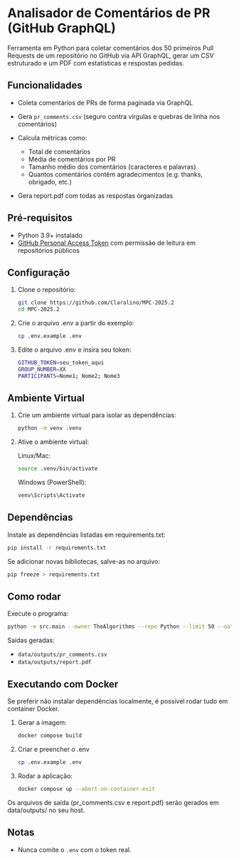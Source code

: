 # Analisador de Comentários de PR (GitHub GraphQL)

Ferramenta em Python para coletar comentários dos 50 primeiros Pull Requests de um repositório no GitHub via API GraphQL, gerar um CSV estruturado e um PDF com estatísticas e respostas pedidas.

## Funcionalidades

- Coleta comentários de PRs de forma paginada via GraphQL
- Gera `pr_comments.csv` (seguro contra vírgulas e quebras de linha nos comentários)
- Calcula métricas como:

  - Total de comentários
  - Média de comentários por PR
  - Tamanho médio dos comentários (caracteres e palavras)
  - Quantos comentários contêm agradecimentos (e.g. thanks, obrigado, etc.)

- Gera report.pdf com todas as respostas organizadas

## Pré-requisitos

- Python 3.9+ instalado
- [GitHub Personal Access Token](https://github.com/settings/tokens) com permissão de leitura em repositórios públicos

## Configuração

1. Clone o repositório:

   ```bash
   git clone https://github.com/Claralino/MPC-2025.2
   cd MPC-2025.2
   ```

2. Crie o arquivo .env a partir do exemplo:

   ```bash
   cp .env.example .env
   ```

3. Edite o arquivo .env e insira seu token:

   ```bash
   GITHUB_TOKEN=seu_token_aqui
   GROUP_NUMBER=XX
   PARTICIPANTS=Nome1; Nome2; Nome3
   ```

## Ambiente Virtual

1. Crie um ambiente virtual para isolar as dependências:

   ```bash
   python -m venv .venv
   ```

2. Ative o ambiente virtual:

   Linux/Mac:

   ```bash
   source .venv/bin/activate
   ```

   Windows (PowerShell):

   ```bash
   venv\Scripts\Activate
   ```

## Dependências

Instale as dependências listadas em requirements.txt:

```bash
pip install -r requirements.txt
```

Se adicionar novas bibliotecas, salve-as no arquivo:

```bash
pip freeze > requirements.txt
```

## Como rodar

Execute o programa:

```bash
python -m src.main --owner TheAlgorithms --repo Python --limit 50 --outdir data/outputs
```

Saídas geradas:

- `data/outputs/pr_comments.csv`
- `data/outputs/report.pdf`

## Executando com Docker

Se preferir não instalar dependências localmente, é possível rodar tudo em container Docker.

1. Gerar a imagem:

   ```bash
   docker compose build
   ```

2. Criar e preencher o .env

   ```bash
   cp .env.example .env
   ```

3. Rodar a aplicação:

   ```bash
   docker compose up --abort-on-container-exit
   ```

Os arquivos de saída (pr_comments.csv e report.pdf) serão gerados em data/outputs/ no seu host.

## Notas

- Nunca comite o `.env` com o token real.
